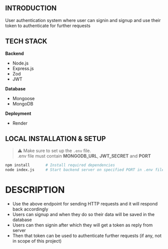 ## INTRODUCTION
User authentication system where user can signin and signup and use their token to authenticate for further requests

## TECH STACK
**Backend**
- Node.js
- Express.js
- Zod
- JWT

**Database**
- Mongoose
- MongoDB

**Deployment**
- Render

## LOCAL INSTALLATION & SETUP
> ⚠️ Make sure to set up the `.env` file.  
> .env file must contain **MONGODB_URL**, **JWT_SECRET** and **PORT**  

```bash
npm install       # Install required dependencies
node index.js     # Start backend server on specified PORT in .env file (https://localhost:PORT)
```

# DESCRIPTION
* Use the above endpoint for sending HTTP requests and it will respond back accordingly
* Users can signup and when they do so their data will be saved in the database
* Users can then signin after which they will get a token as reply from server
* Then that token can be used to authenticate further requests (if any, not in scope of this project)

